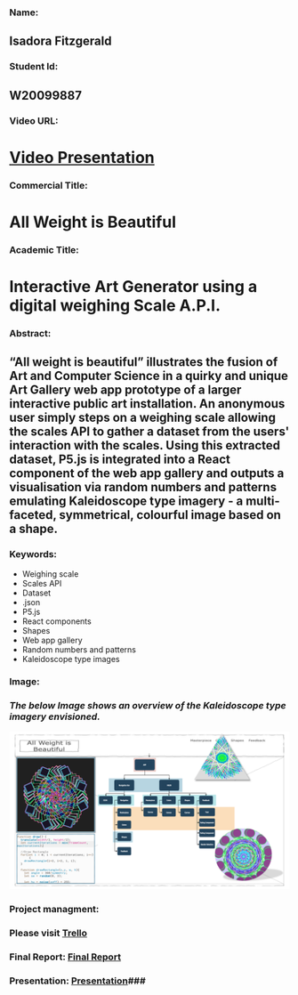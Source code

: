 ### Name: ###
## Isadora Fitzgerald ##
### Student Id: ###
## W20099887 ##
### Video URL: ###
# [Video Presentation](https://youtu.be/ak9M6I6Wpu0) # 
### Commercial Title: ### 
# All Weight is Beautiful #
### Academic Title: ###
# Interactive Art Generator using a digital weighing Scale A.P.I. #
### Abstract: ###
## “All weight is beautiful” illustrates the fusion of Art and Computer Science in a quirky and unique Art Gallery web app prototype of a larger interactive public art installation. An anonymous user simply steps on a weighing scale allowing the scales API to gather a dataset from the users' interaction with the scales. Using this extracted dataset, P5.js is integrated into a React component of the web app gallery and outputs a visualisation via random numbers and patterns emulating Kaleidoscope type imagery - a multi-faceted, symmetrical, colourful image based on a shape. ##
### Keywords: ###
+ Weighing scale 
+ Scales API
+ Dataset
+ .json
+ P5.js
+ React components
+ Shapes
+ Web app gallery
+ Random numbers and patterns
+ Kaleidoscope type images

### Image: ###
### _The below Image shows an overview of the Kaleidoscope type imagery envisioned._ ###
![The below Image shows an overview of the Kaleidoscope type imagery envisioned.](src/assets/image1.png)
### Project managment: ###
### Please visit [Trello](https://trello.com/invite/b/6aBvTRjd/ATTId0ebfddabef951228f6f0146e951686f2CB6CA20/final-year-project)  ###
### Final Report: [Final Report](https://docs.google.com/document/d/17BYBcekDqzUGtzgUJtbNWIrdaghCX1Mw/edit?usp=drive_link&ouid=104970793702424639093&rtpof=true&sd=true) ###
### Presentation: [Presentation](https://drive.google.com/file/d/1mzVmkppDffCdBgmzWhfsQQHm799wdsGV/view?usp=drive_link)###

